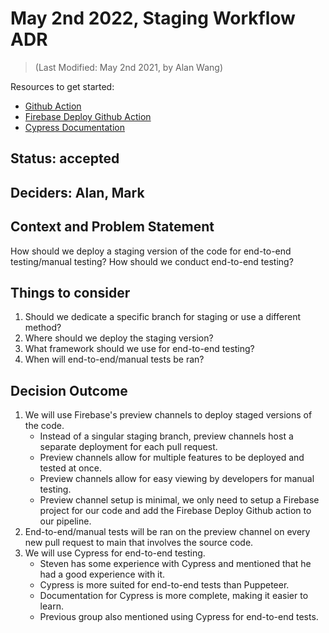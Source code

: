 # May 2nd 2022, Staging Workflow ADR
> (Last Modified: May 2nd 2021, by Alan Wang)

Resources to get started:

- [Github Action](https://github.com/cse112-sp22-group4/Electric-Pomato/blob/main/.github/workflows/staging.yml)
- [Firebase Deploy Github Action](https://github.com/marketplace/actions/deploy-to-firebase-hosting)
- [Cypress Documentation](https://docs.cypress.io/guides/overview/why-cypress)

## Status: accepted

## Deciders: Alan, Mark

## Context and Problem Statement

How should we deploy a staging version of the code for end-to-end testing/manual testing?
How should we conduct end-to-end testing? 

## Things to consider

1. Should we dedicate a specific branch for staging or use a different method?
2. Where should we deploy the staging version? 
3. What framework should we use for end-to-end testing? 
4. When will end-to-end/manual tests be ran? 

## Decision Outcome

1. We will use Firebase's preview channels to deploy staged versions of the code.
   - Instead of a singular staging branch, preview channels host a separate deployment for each pull request.
   - Preview channels allow for multiple features to be deployed and tested at once.
   - Preview channels allow for easy viewing by developers for manual testing.
   - Preview channel setup is minimal, we only need to setup a Firebase project for our code and add the Firebase Deploy Github action to our pipeline.
2. End-to-end/manual tests will be ran on the preview channel on every new pull request to main that involves the source code.
3. We will use Cypress for end-to-end testing.
   - Steven has some experience with Cypress and mentioned that he had a good experience with it.
   - Cypress is more suited for end-to-end tests than Puppeteer.
   - Documentation for Cypress is more complete, making it easier to learn.
   - Previous group also mentioned using Cypress for end-to-end tests.    
